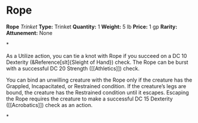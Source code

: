 # Rope

**Rope**
_Trinket_
**Type:** Trinket
**Quantity:** 1
**Weight:** 5 lb
**Price:** 1 gp
**Rarity:** 
**Attunement:** None

*<p>As a Utilize action, you can tie a knot with Rope if you succeed on a DC 10 Dexterity (&Reference[slt]{Sleight of Hand}) check. The Rope can be burst with a successful DC 20 Strength ([[Athletics]]) check.

You can bind an unwilling creature with the Rope only if the creature has the Grappled, Incapacitated, or Restrained condition. If the creature’s legs are bound, the creature has the Restrained condition until it escapes. Escaping the Rope requires the creature to make a successful DC 15 Dexterity ([[Acrobatics]]) check as an action.</p>*
